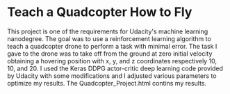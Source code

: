 # Teach a Quadcopter How to Fly

This project is one of the requirements for Udacity's machine learning nanodegree.
The goal was to use a reinforcement learning algorithm to teach a quadcopter drone
to perform a task with minimal error.  The task I gave to the drone was to take off
from the ground at zero initial velocity obtaining a hovering position with x, y, and
z coordinates respectively 10, 10, and 20.  I used the Keras DDPG actor-critic deep learning
code provided by Udacity with some modifications and I adjusted various parameters to optimize
my results.  The Quadcopter_Project.html contins my results.
